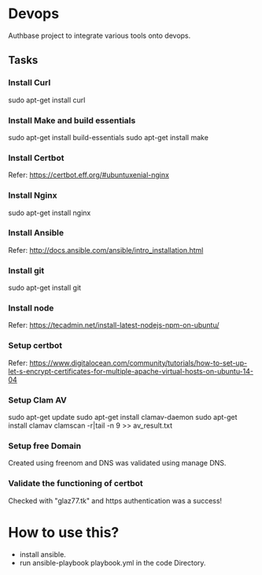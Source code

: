 # Devops
Authbase project to integrate various tools onto devops.

## Tasks

### Install Curl
sudo apt-get install curl

### Install Make and build essentials
sudo apt-get install build-essentials
sudo apt-get install make

### Install Certbot 
Refer: https://certbot.eff.org/#ubuntuxenial-nginx

### Install Nginx
sudo apt-get install nginx 

### Install Ansible 
Refer: http://docs.ansible.com/ansible/intro_installation.html

### Install git
sudo apt-get install git

### Install node
Refer: https://tecadmin.net/install-latest-nodejs-npm-on-ubuntu/

### Setup certbot
Refer: https://www.digitalocean.com/community/tutorials/how-to-set-up-let-s-encrypt-certificates-for-multiple-apache-virtual-hosts-on-ubuntu-14-04

### Setup Clam AV
sudo apt-get update
sudo apt-get install clamav-daemon
sudo apt-get install clamav
clamscan -r|tail -n 9 >> av_result.txt

### Setup free Domain
Created using freenom and DNS was validated using manage DNS.

### Validate the functioning of certbot
Checked with "glaz77.tk" and https authentication was a success!

# How to use this?
 - install ansible.
 - run ansible-playbook playbook.yml in the code Directory.

